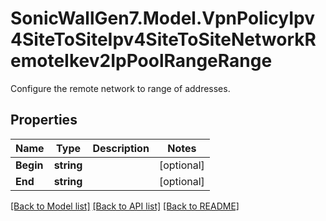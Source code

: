 # SonicWallGen7.Model.VpnPolicyIpv4SiteToSiteIpv4SiteToSiteNetworkRemoteIkev2IpPoolRangeRange
Configure the remote network to range of addresses.

## Properties

Name | Type | Description | Notes
------------ | ------------- | ------------- | -------------
**Begin** | **string** |  | [optional] 
**End** | **string** |  | [optional] 

[[Back to Model list]](../README.md#documentation-for-models) [[Back to API list]](../README.md#documentation-for-api-endpoints) [[Back to README]](../README.md)

